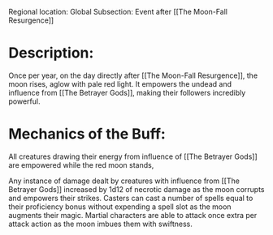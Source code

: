 Regional location: Global
Subsection: Event after [[The Moon-Fall Resurgence]]
# Description:
Once per year, on the day directly after [[The Moon-Fall Resurgence]], the moon rises, aglow with pale red light. It empowers the undead and influence from [[The Betrayer Gods]], making their followers incredibly powerful.
# Mechanics of the Buff:
All creatures drawing their energy from influence of [[The Betrayer Gods]] are empowered while the red moon stands,

Any instance of damage dealt by creatures with influence from [[The Betrayer Gods]] increased by 1d12 of necrotic damage as the moon corrupts and empowers their strikes. Casters can cast a number of spells equal to their proficiency bonus without expending a spell slot as the moon augments their magic. Martial characters are able to attack once extra per attack action as the moon imbues them with swiftness.